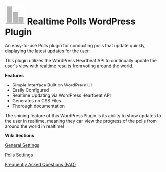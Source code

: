 ![Realtime Polls WordPress Plugin](https://github.com/johnregan3/realtime-polls/blob/master/img/graph-icon.png) Realtime Polls WordPress Plugin
=================
An easy-to-use Polls plugin for conducting polls that update quickly, displaying the latest updates for the user.

This plugin utilizes the WordPress Heartbeat API to continually update the user's view with realtime results from voting around the world.

**Features**

- Simple Interface Built on WordPress UI
- Easily Configured
- Realtime Updating via WordPress Heartbeat API
- Generates no CSS Files
- Thorough documentation

The shining feature of this WordPress Plugin is its ability to show updates to the user in realtime, meaning they can view the progress of the polls from around the world in realtime!

**Wiki Sections**

[General Settings]( https://github.com/johnregan3/realtime-polls/wiki/General-Options, "General Settings")

[Polls Settings]( https://github.com/johnregan3/realtime-polls/wiki/Polls-Settings-Page, "Polls Settings")

[Frequently Asked Questions (FAQ)](https://github.com/johnregan3/realtime-polls/wiki/FAQ "Frequently Asked Questions")